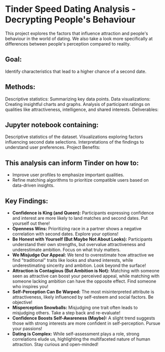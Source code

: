 # Tinder Speed Dating Analysis - Decrypting People's Behaviour

This project explores the factors that influence attraction and people's
behaviour in the world of dating. We also take a look more specifically at
differences between people's perception compared to reality.

## Goal:
Identify characteristics that lead to a higher chance of a second date.

## Methods:

Descriptive statistics: Summarizing key data points.
Data visualizations: Creating insightful charts and graphs.
Analysis of participant ratings on qualities like attractiveness, intelligence, and shared interests.
Deliverables:

## Jupyter notebook containing:
Descriptive statistics of the dataset.
Visualizations exploring factors influencing second date selections.
Interpretations of the findings to understand user preferences.
Project Benefits:

## This analysis can inform Tinder on how to:

- Improve user profiles to emphasize important qualities.
- Refine matching algorithms to prioritize compatible users based on data-driven insights.

## Key Findings:

- **Confidence is King (and Queen):** Participants expressing confidence and interest are more likely to land matches and second dates. Put yourself out there!
- **Openness Wins:** Prioritizing race in a partner shows a negative correlation with second dates. Explore your options!
- **Be Honest with Yourself (But Maybe Not About Looks):** Participants understand their own strengths, but overvalue attractiveness and underestimate ambition. Focus on what truly matters.
- **We Misjudge Our Appeal:** We tend to overestimate how attractive we find "traditional" traits like looks and shared interests, while underestimating sincerity and ambition. Look beyond the surface!
- **Attraction is Contagious (But Ambition is Not):** Matching with someone seen as attractive can boost your perceived appeal, while matching with someone lacking ambition can have the opposite effect. Find someone who inspires you!
- **Self-Perception Can Be Warped:** The most misinterpreted attribute is attractiveness, likely influenced by self-esteem and social factors. Be objective!
- **Misperception Snowballs:** Misjudging one trait often leads to misjudging others. Take a step back and re-evaluate!
- **Confidence Boosts Self-Awareness (Maybe):** A slight trend suggests those with strong interests are more confident in self-perception. Pursue your passions!
- **Dating is Complex:** While self-assessment plays a role, strong correlations elude us, highlighting the multifaceted nature of human attraction. Stay curious and open-minded!
